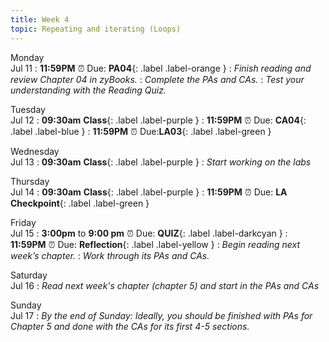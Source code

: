 ```yaml
---
title: Week 4
topic: Repeating and iterating (Loops)
---
```

Monday<br/>Jul 11
: **11:59PM** ⏰  Due: **PA04**{: .label .label-orange }
: _Finish reading and review Chapter 04 in zyBooks._
: _Complete the PAs and CAs._
: _Test your understanding with the Reading Quiz._

Tuesday<br/>Jul 12
: **09:30am** **Class**{: .label .label-purple }
: **11:59PM** ⏰  Due: **CA04**{: .label .label-blue }
: **11:59PM** ⏰  Due:**LA03**{: .label .label-green }

Wednesday<br/>Jul 13
: **09:30am** **Class**{: .label .label-purple }
: _Start working on the labs_

Thursday<br/>Jul 14
: **09:30am** **Class**{: .label .label-purple }
: **11:59PM** ⏰  Due: **LA Checkpoint**{: .label .label-green }

Friday<br/>Jul 15
: **3:00pm** to **9:00 pm** ⏰ Due: **QUIZ**{: .label .label-darkcyan }
: **11:59PM** ⏰ Due: **Reflection**{: .label .label-yellow }
: _Begin reading next week’s chapter._
: _Work through its PAs and CAs._

Saturday<br/>Jul 16
: _Read next week's chapter (chapter 5) and start in the PAs and CAs_

Sunday<br/>Jul 17
: _By the end of Sunday: Ideally, you should be finished with PAs for Chapter 5 and done with the CAs for its first 4-5 sections._

